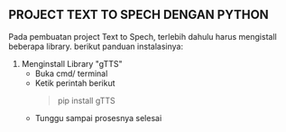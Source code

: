 ## PROJECT TEXT TO SPECH DENGAN PYTHON
Pada pembuatan project Text to Spech, terlebih dahulu harus mengistall beberapa library. berikut panduan instalasinya:

1. Menginstall Library "gTTS"
    - Buka cmd/ terminal
    - Ketik perintah berikut
        > pip install gTTS
    - Tunggu sampai prosesnya selesai